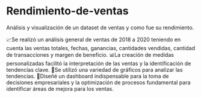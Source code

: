 # Rendimiento-de-ventas
Análisis y visualización de un dataset de ventas y como fue su rendimiento. 

📈Se realizó un análisis general de ventas de 2018 a 2020 teniendo en cuenta las ventas totales, fechas, ganancias, cantidades vendidas, cantidad de transacciones y margen de beneficio.
📊⁣⁣⁣La creación de medidas personalizadas facilitó la interpretación de las ventas y la identificación de tendencias clave. 
🦄Se utilizó una variedad de gráficos para analizar las tendencias.
🔎Diseñé un dashboard indispensable para la toma de decisiones empresariales y la optimización de procesos fundamental para identificar áreas de mejora para los ventas.

